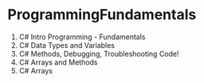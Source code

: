 # ProgrammingFundamentals
1. C# Intro Programming - Fundamentals
2. C# Data Types and Variables
3. C# Methods, Debugging, Troubleshooting Code!
4. C# Arrays and Methods
5. C# Arrays 
